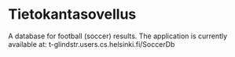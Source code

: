 Tietokantasovellus
==================

A database for football (soccer) results.
The application is currently available at:
t-glindstr.users.cs.helsinki.fi/SoccerDb